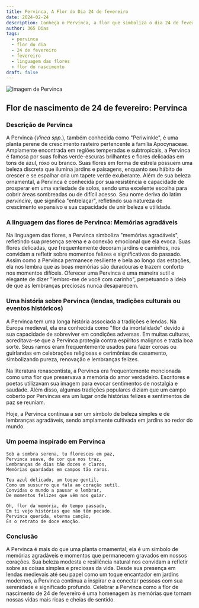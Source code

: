 ```yaml
---
title: Pervinca, A Flor do Dia 24 de fevereiro
date: 2024-02-24
description: Conheça o Pervinca, a flor que simboliza o dia 24 de fevereiro e seu significado 'Memórias agradáveis'. Explore a beleza e o simbolismo desta flor encantadora.
author: 365 Dias
tags:
  - pervinca
  - flor do dia
  - 24 de fevereiro
  - fevereiro
  - linguagem das flores
  - flor do nascimento
draft: false
---
```


![Imagem de Pervinca](https://cdn.pixabay.com/photo/2022/03/31/05/09/flower-7102225_640.jpg#center)


## Flor de nascimento de 24 de fevereiro: Pervinca

### Descrição de Pervinca

A Pervinca (_Vinca spp._), também conhecida como "Periwinkle", é uma planta perene de crescimento rasteiro pertencente à família Apocynaceae. Amplamente encontrada em regiões temperadas e subtropicais, a Pervinca é famosa por suas folhas verde-escuras brilhantes e flores delicadas em tons de azul, roxo ou branco. Suas flores em forma de estrela possuem uma beleza discreta que ilumina jardins e paisagens, enquanto seu hábito de crescer e se espalhar cria um tapete verde exuberante. Além de sua beleza ornamental, a Pervinca é conhecida por sua resistência e capacidade de prosperar em uma variedade de solos, sendo uma excelente escolha para cobrir áreas sombreadas ou de difícil acesso. Seu nome deriva do latim _pervincire_, que significa "entrelaçar", refletindo sua natureza de crescimento expansivo e sua capacidade de unir beleza e utilidade.

### A linguagem das flores de Pervinca: Memórias agradáveis

Na linguagem das flores, a Pervinca simboliza "memórias agradáveis", refletindo sua presença serena e a conexão emocional que ela evoca. Suas flores delicadas, que frequentemente decoram jardins e caminhos, nos convidam a refletir sobre momentos felizes e significativos do passado. Assim como a Pervinca permanece resiliente e bela ao longo das estações, ela nos lembra que as boas memórias são duradouras e trazem conforto nos momentos difíceis. Oferecer uma Pervinca é uma maneira sutil e elegante de dizer "lembro-me de você com carinho", perpetuando a ideia de que as lembranças preciosas nunca desaparecem.

### Uma história sobre Pervinca (lendas, tradições culturais ou eventos históricos)

A Pervinca tem uma longa história associada a tradições e lendas. Na Europa medieval, ela era conhecida como "flor da imortalidade" devido à sua capacidade de sobreviver em condições adversas. Em muitas culturas, acreditava-se que a Pervinca protegia contra espíritos malignos e trazia boa sorte. Seus ramos eram frequentemente usados para fazer coroas ou guirlandas em celebrações religiosas e cerimônias de casamento, simbolizando pureza, renovação e lembranças felizes.

Na literatura renascentista, a Pervinca era frequentemente mencionada como uma flor que preservava a memória do amor verdadeiro. Escritores e poetas utilizavam sua imagem para evocar sentimentos de nostalgia e saudade. Além disso, algumas tradições populares diziam que um campo coberto por Pervincas era um lugar onde histórias felizes e sentimentos de paz se reuniam.

Hoje, a Pervinca continua a ser um símbolo de beleza simples e de lembranças agradáveis, sendo amplamente cultivada em jardins ao redor do mundo.

### Um poema inspirado em Pervinca

```
Sob a sombra serena, tu floresces em paz,  
Pervinca suave, de cor que nos traz,  
Lembranças de dias tão doces e claros,  
Memórias guardadas em campos tão raros.  

Teu azul delicado, um toque gentil,  
Como um sussurro que fala ao coração sutil.  
Convidas o mundo a pausar e lembrar,  
De momentos felizes que vêm nos guiar.  

Oh, flor da memória, do tempo passado,  
Em ti vejo histórias que não têm pecado.  
Pervinca querida, eterna canção,  
És o retrato de doce emoção.
```

### Conclusão

A Pervinca é mais do que uma planta ornamental; ela é um símbolo de memórias agradáveis e momentos que permanecem gravados em nossos corações. Sua beleza modesta e resiliência natural nos convidam a refletir sobre as coisas simples e preciosas da vida. Desde sua presença em lendas medievais até seu papel como um toque encantador em jardins modernos, a Pervinca continua a inspirar e a conectar pessoas com sua serenidade e significado profundo. Celebrar a Pervinca como a flor de nascimento de 24 de fevereiro é uma homenagem às memórias que tornam nossas vidas mais ricas e cheias de sentido.